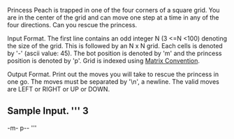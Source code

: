 Princess Peach is trapped in one of the four corners of a square grid. You are in the center of the grid and can move one step at a time in any 
of the four directions. Can you rescue the princess. 

Input Format.
The first line contains an odd integer N (3 <=N <100) denoting the size of the grid. This is followed by an N x N grid. Each cells 
is denoted by '-' (ascii value: 45). The bot position is denoted by 'm' and the princess position is denoted by 'p'. Grid is indexed using [Matrix Convention]([url](https://www.hackerrank.com/scoring/board-convention)https://www.hackerrank.com/scoring/board-convention).

Output Format. 
Print out the moves you will take to rescue the princess in one go. The moves must be separated by '\n', a newline. The valid moves are LEFT or RIGHT or UP or DOWN. 

Sample Input. 
'''
3
---
-m-
p--
'''
